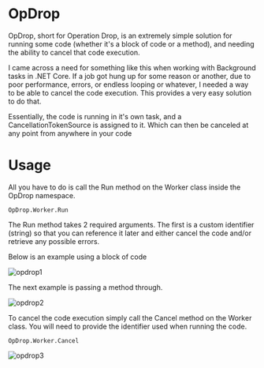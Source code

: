 # OpDrop

OpDrop, short for Operation Drop, is an extremely simple solution for running some code (whether it's a block of code or a method), and needing the ability to cancel that code execution.

I came across a need for something like this when working with Background tasks in .NET Core. If a job got hung up for some reason or another, due to poor performance, errors, or endless looping or whatever, I needed a way to be able to cancel the code execution. This provides a very easy solution to do that.

Essentially, the code is running in it's own task, and a CancellationTokenSource is assigned to it. Which can then be canceled at any point from anywhere in your code

# Usage

All you have to do is call the Run method on the Worker class inside the OpDrop namespace.
````
OpDrop.Worker.Run
````
The Run method takes 2 required arguments. The first is a custom identifier (string) so that you can reference it later and either cancel the code and/or retrieve any possible errors.

Below is an example using a block of code

![opdrop1](https://user-images.githubusercontent.com/10837928/148834104-62935dae-16c5-4ab0-9ed9-6ad1ed2353f8.PNG)

The next example is passing a method through.

![opdrop2](https://user-images.githubusercontent.com/10837928/148834990-c4008693-5589-4a1f-a06a-b80f059b2ded.PNG)

To cancel the code execution simply call the Cancel method on the Worker class. You will need to provide the identifier used when running the code.
````
OpDrop.Worker.Cancel
````
![opdrop3](https://user-images.githubusercontent.com/10837928/148835429-f77c2c7d-3193-4909-8dc5-70bd6f95e9e5.PNG)
